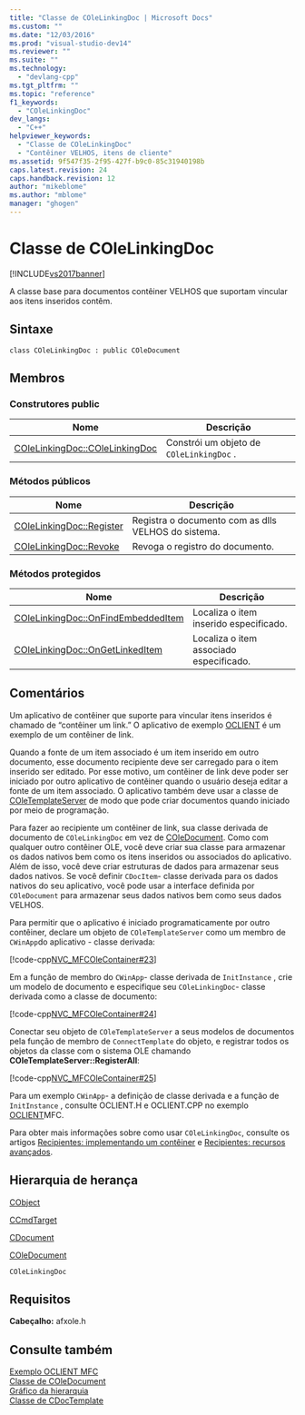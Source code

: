 ```yaml
---
title: "Classe de COleLinkingDoc | Microsoft Docs"
ms.custom: ""
ms.date: "12/03/2016"
ms.prod: "visual-studio-dev14"
ms.reviewer: ""
ms.suite: ""
ms.technology: 
  - "devlang-cpp"
ms.tgt_pltfrm: ""
ms.topic: "reference"
f1_keywords: 
  - "COleLinkingDoc"
dev_langs: 
  - "C++"
helpviewer_keywords: 
  - "Classe de COleLinkingDoc"
  - "Contêiner VELHOS, itens de cliente"
ms.assetid: 9f547f35-2f95-427f-b9c0-85c31940198b
caps.latest.revision: 24
caps.handback.revision: 12
author: "mikeblome"
ms.author: "mblome"
manager: "ghogen"
---
```

# Classe de COleLinkingDoc
[!INCLUDE[vs2017banner](../../assembler/inline/includes/vs2017banner.md)]

A classe base para documentos contêiner VELHOS que suportam vincular aos itens inseridos contêm.  
  
## Sintaxe  
  
```  
class COleLinkingDoc : public COleDocument  
```  
  
## Membros  
  
### Construtores public  
  
|Nome|Descrição|  
|----------|---------------|  
|[COleLinkingDoc::COleLinkingDoc](../Topic/COleLinkingDoc::COleLinkingDoc.md)|Constrói um objeto de `COleLinkingDoc` .|  
  
### Métodos públicos  
  
|Nome|Descrição|  
|----------|---------------|  
|[COleLinkingDoc::Register](../Topic/COleLinkingDoc::Register.md)|Registra o documento com as dlls VELHOS do sistema.|  
|[COleLinkingDoc::Revoke](../Topic/COleLinkingDoc::Revoke.md)|Revoga o registro do documento.|  
  
### Métodos protegidos  
  
|Nome|Descrição|  
|----------|---------------|  
|[COleLinkingDoc::OnFindEmbeddedItem](../Topic/COleLinkingDoc::OnFindEmbeddedItem.md)|Localiza o item inserido especificado.|  
|[COleLinkingDoc::OnGetLinkedItem](../Topic/COleLinkingDoc::OnGetLinkedItem.md)|Localiza o item associado especificado.|  
  
## Comentários  
 Um aplicativo de contêiner que suporte para vincular itens inseridos é chamado de “contêiner um link.” O aplicativo de exemplo [OCLIENT](../../top/visual-cpp-samples.md) é um exemplo de um contêiner de link.  
  
 Quando a fonte de um item associado é um item inserido em outro documento, esse documento recipiente deve ser carregado para o item inserido ser editado.  Por esse motivo, um contêiner de link deve poder ser iniciado por outro aplicativo de contêiner quando o usuário deseja editar a fonte de um item associado.  O aplicativo também deve usar a classe de [COleTemplateServer](../../mfc/reference/coletemplateserver-class.md) de modo que pode criar documentos quando iniciado por meio de programação.  
  
 Para fazer ao recipiente um contêiner de link, sua classe derivada de documento de `COleLinkingDoc` em vez de [COleDocument](../../mfc/reference/coledocument-class.md).  Como com qualquer outro contêiner OLE, você deve criar sua classe para armazenar os dados nativos bem como os itens inseridos ou associados do aplicativo.  Além de isso, você deve criar estruturas de dados para armazenar seus dados nativos.  Se você definir `CDocItem`\- classe derivada para os dados nativos do seu aplicativo, você pode usar a interface definida por `COleDocument` para armazenar seus dados nativos bem como seus dados VELHOS.  
  
 Para permitir que o aplicativo é iniciado programaticamente por outro contêiner, declare um objeto de `COleTemplateServer` como um membro de `CWinApp`do aplicativo \- classe derivada:  
  
 [!code-cpp[NVC_MFCOleContainer#23](../../mfc/reference/codesnippet/CPP/colelinkingdoc-class_1.h)]  
  
 Em a função de membro do `CWinApp`\- classe derivada de `InitInstance` , crie um modelo de documento e especifique seu `COleLinkingDoc`\- classe derivada como a classe de documento:  
  
 [!code-cpp[NVC_MFCOleContainer#24](../../mfc/reference/codesnippet/CPP/colelinkingdoc-class_2.cpp)]  
  
 Conectar seu objeto de `COleTemplateServer` a seus modelos de documentos pela função de membro de `ConnectTemplate` do objeto, e registrar todos os objetos da classe com o sistema OLE chamando **COleTemplateServer::RegisterAll**:  
  
 [!code-cpp[NVC_MFCOleContainer#25](../../mfc/reference/codesnippet/CPP/colelinkingdoc-class_3.cpp)]  
  
 Para um exemplo `CWinApp`\- a definição de classe derivada e a função de `InitInstance` , consulte OCLIENT.H e OCLIENT.CPP no exemplo [OCLIENT](../../top/visual-cpp-samples.md)MFC.  
  
 Para obter mais informações sobre como usar `COleLinkingDoc`, consulte os artigos [Recipientes: implementando um contêiner](../../mfc/containers-implementing-a-container.md) e [Recipientes: recursos avançados](../../mfc/containers-advanced-features.md).  
  
## Hierarquia de herança  
 [CObject](../Topic/CObject%20Class.md)  
  
 [CCmdTarget](../Topic/CCmdTarget%20Class.md)  
  
 [CDocument](../Topic/CDocument%20Class.md)  
  
 [COleDocument](../../mfc/reference/coledocument-class.md)  
  
 `COleLinkingDoc`  
  
## Requisitos  
 **Cabeçalho:** afxole.h  
  
## Consulte também  
 [Exemplo OCLIENT MFC](../../top/visual-cpp-samples.md)   
 [Classe de COleDocument](../../mfc/reference/coledocument-class.md)   
 [Gráfico da hierarquia](../../mfc/hierarchy-chart.md)   
 [Classe de CDocTemplate](../../mfc/reference/cdoctemplate-class.md)